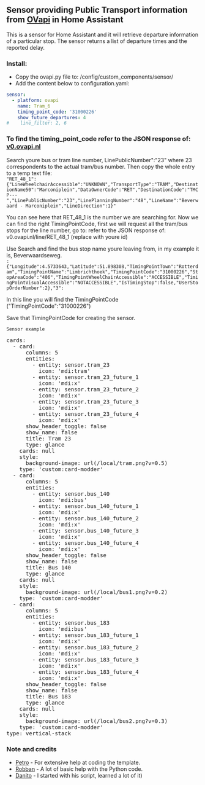 ## Sensor providing Public Transport information from [OVapi](http://www.ovapi.nl) in Home Assistant

This is a sensor for Home Assistant and it will retrieve departure information of a particular stop. The sensor returns a list of departure times and the reported delay.

### Install:
- Copy the ovapi.py file to: /config/custom_components/sensor/
- Add the content below to configuration.yaml:

```yaml
sensor:
  - platform: ovapi
    name: Tram_6
    timing_point_code: '31000226'
    show_future_departures: 4
#    line_filter: 2, 6
```

### To find the timing_point_code refer to the JSON response of: [v0.ovapi.nl](http://v0.ovapi.nl/stopareacode)
Search youre bus or tram line number, LinePublicNumber":"23" where 23 correspondents to the actual tram/bus number.
Then copy the whole entry to a temp text file:<br />
```"RET_48_1":{"LineWheelchairAccessible":"UNKNOWN","TransportType":"TRAM","DestinationName50":"Marconiplein","DataOwnerCode":"RET","DestinationCode":"TMCP---","LinePublicNumber":"23","LinePlanningNumber":"48","LineName":"Beverwaard - Marconiplein","LineDirection":1}"```

You can see here that RET_48_1 is the number we are searching for.
Now we can find the right TimingPointCode, first we will request all the tram/bus stops for the line number, go to: refer to the JSON response of: v0.ovapi.nl/line/RET_48_1 (replace with youre id)

Use Search and find the bus stop name youre leaving from, in my example it is, Beverwaardseweg.<br />
```:{"Longitude":4.5733643,"Latitude":51.898308,"TimingPointTown":"Rotterdam","TimingPointName":"Limbrichthoek","TimingPointCode":"31000226","StopAreaCode":"406","TimingPointWheelChairAccessible":"ACCESSIBLE","TimingPointVisualAccessible":"NOTACCESSIBLE","IsTimingStop":false,"UserStopOrderNumber":2},"3":```

In this line you will find the TimingPointCode ("TimingPointCode":"31000226")

Save that TimingPointCode for creating the sensor.

```Sensor example```
<pre>
cards:
  - card:
      columns: 5
      entities:
        - entity: sensor.tram_23
          icon: 'mdi:tram'
        - entity: sensor.tram_23_future_1
          icon: 'mdi:x'
        - entity: sensor.tram_23_future_2
          icon: 'mdi:x'
        - entity: sensor.tram_23_future_3
          icon: 'mdi:x'
        - entity: sensor.tram_23_future_4
          icon: 'mdi:x'
      show_header_toggle: false
      show_name: false
      title: Tram 23
      type: glance
    cards: null
    style:
      background-image: url(/local/tram.png?v=0.5)
    type: 'custom:card-modder'
  - card:
      columns: 5
      entities:
        - entity: sensor.bus_140
          icon: 'mdi:bus'
        - entity: sensor.bus_140_future_1
          icon: 'mdi:x'
        - entity: sensor.bus_140_future_2
          icon: 'mdi:x'
        - entity: sensor.bus_140_future_3
          icon: 'mdi:x'
        - entity: sensor.bus_140_future_4
          icon: 'mdi:x'
      show_header_toggle: false
      show_name: false
      title: Bus 140
      type: glance
    cards: null
    style:
      background-image: url(/local/bus1.png?v=0.2)
    type: 'custom:card-modder'
  - card:
      columns: 5
      entities:
        - entity: sensor.bus_183
          icon: 'mdi:bus'
        - entity: sensor.bus_183_future_1
          icon: 'mdi:x'
        - entity: sensor.bus_183_future_2
          icon: 'mdi:x'
        - entity: sensor.bus_183_future_3
          icon: 'mdi:x'
        - entity: sensor.bus_183_future_4
          icon: 'mdi:x'
      show_header_toggle: false
      show_name: false
      title: Bus 183
      type: glance
    cards: null
    style:
      background-image: url(/local/bus2.png?v=0.3)
    type: 'custom:card-modder'
type: vertical-stack
</pre>

### Note and credits
- [Petro](https://community.home-assistant.io/u/petro/summary) - For extensive help at coding the template.
- [Robban](https://github.com/Kane610) - A lot of basic help with the Python code.
- [Danito](https://github.com/danito/HA-Config/blob/master/custom_components/sensor/stib.py) - I started with his script, learned a lot of it)
